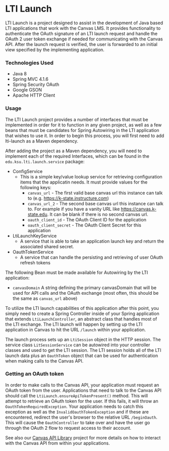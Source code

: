# LTI Launch

LTI Launch is a project designed to assist in the development of Java based LTI applications that work with the Canvas LMS. It provides functionality to authenticate the OAuth signature of an LTI launch request and handle the OAuth 2 user token exchange if needed for communicating with the Canvas API. After the launch request is verified, the user is forwarded to an initial view specified by the implementing application.

### Technologies Used
- Java 8
- Spring MVC 4.1.6
- Spring Security OAuth
- Google GSON
- Apache HTTP Client

### Usage
The LTI Launch project provides a number of interfaces that must be implemented in order for it to function in any given project, as well as a few beans that must be candidates for Spring Autowiring in the LTI application that wishes to use it. In order to begin this process, you will first need to add lti-launch as a Maven dependency.

After adding the project as a Maven dependency, you will need to implement each of the required Interfaces, which can be found in the `edu.ksu.lti.launch.service` package:
- ConfigService
    - This is a simple key/value lookup service for retrieving configuration items that the applicatin needs. It must provide values for the following keys:
        - `canvas_url` - The first valid base canvas url this instance can talk to (e.g. https://k-state.instructure.com)
        - `canvas_url_2` - The second base canvas url this instance can talk to. For example if you have a vanity URL like https://canvas.k-state.edu. It can be blank if there is no second canvas url.
        - `oauth_client_id` - The OAuth Client ID for the application
        - `oauth_client_secret` - The OAuth Client Secret for this application
- LtiLaunchKeyService
    - A service that is able to take an application launch key and return the associated shared secret.
- OauthTokenService
    - A service that can handle the persisting and retrieving of user OAuth refresh tokens

The following Bean must be made available for Autowiring by the LTI application:
- `canvasDomain` A string defining the primary canvasDomain that will be used for API calls and the OAuth exchange (most often, this should be the same as `canvas_url` above)

To utilize the LTI launch capabilities of this application after this point, you simply need to create a Spring Controller inside of your Spring application that extends `LtiLaunchController`, an abstract class that handles most of the LTI exchange. The LTI launch will happen by setting up the LTI application in Canvas to hit the URL `/launch` within your application.

The launch process sets up an `LtiSession` object in the HTTP session. The service class `LitSessionService` can be autowired into your controller classes and used to get the LTI session. The LTI session holds all of the LTI launch data plus an `OauthToken` object that can be used for authentication when making calls to the Canvas API.

### Getting an OAuth token
In order to make calls to the Canvas API, your application must request an OAuth token from the user. Applications that need to talk to the Canvas API should call the `LtiLaunch.ensureApiTokenPresent()` method. This will attempt to retrieve an OAuth token for the user. If this fails, it will throw an `OauthTokenRequiredException`. Your application needs to catch this exception as well as the `InvalidOauthTokenException` and if these are encountered, redirect the user's browser to the relative URL `/beginOauth`. This will cause the `OauthController` to take over and have the user go through the OAuth 2 flow to request access to their account.

See also our [Canvas API Library](https://github.com/kstateome/canvas-api) project for more details on how to interact with the Canvas API from within your applications.
